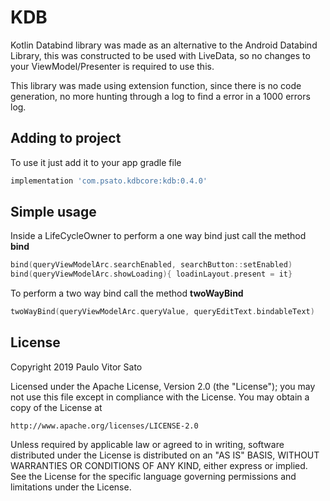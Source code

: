 # KDB
Kotlin Databind library was made as an alternative to the Android Databind Library, this was constructed to be used with LiveData, so no changes to your ViewModel/Presenter is required to use this.

This library was made using extension function, since there is no code generation, no more hunting through a log to find a error in a 1000 errors log.

## Adding to project

To use it just add it to your app gradle file

``` groovy
implementation 'com.psato.kdbcore:kdb:0.4.0'
```

## Simple usage
Inside a LifeCycleOwner to perform a one way bind just call the method **bind**

``` kotlin
bind(queryViewModelArc.searchEnabled, searchButton::setEnabled)
bind(queryViewModelArc.showLoading){ loadinLayout.present = it} 
```

To perform a two way bind call the method **twoWayBind**

``` kotlin
twoWayBind(queryViewModelArc.queryValue, queryEditText.bindableText)
```


## License

Copyright 2019 Paulo Vitor Sato

Licensed under the Apache License, Version 2.0 (the "License");
you may not use this file except in compliance with the License.
You may obtain a copy of the License at

    http://www.apache.org/licenses/LICENSE-2.0

Unless required by applicable law or agreed to in writing, software
distributed under the License is distributed on an "AS IS" BASIS,
WITHOUT WARRANTIES OR CONDITIONS OF ANY KIND, either express or implied.
See the License for the specific language governing permissions and
limitations under the License.
